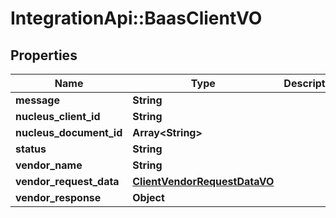 # IntegrationApi::BaasClientVO

## Properties
Name | Type | Description | Notes
------------ | ------------- | ------------- | -------------
**message** | **String** |  | [optional] 
**nucleus_client_id** | **String** |  | [optional] 
**nucleus_document_id** | **Array&lt;String&gt;** |  | [optional] 
**status** | **String** |  | [optional] 
**vendor_name** | **String** |  | [optional] 
**vendor_request_data** | [**ClientVendorRequestDataVO**](ClientVendorRequestDataVO.md) |  | [optional] 
**vendor_response** | **Object** |  | [optional] 


